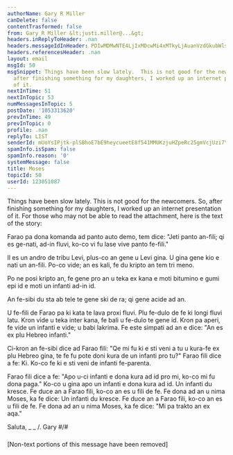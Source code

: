 ```yaml
---
authorName: Gary R Miller
canDelete: false
contentTrasformed: false
from: Gary R Miller &lt;justi.miller@...&gt;
headers.inReplyToHeader: .nan
headers.messageIdInHeader: PDIwMDMwNTE4LjIxMDcwMi4xMTkyLjAuanVzdGkubWlsbGVyQGp1bm8uY29tPg==
headers.referencesHeader: .nan
layout: email
msgId: 50
msgSnippet: Things have been slow lately.  This is not good for the newcomers.  So,
  after finishing something for my daughters, I worked up an internet presentation
  of it.
nextInTime: 51
nextInTopic: 53
numMessagesInTopic: 5
postDate: '1053313620'
prevInTime: 49
prevInTopic: 0
profile: .nan
replyTo: LIST
senderId: mUoYsIPjtk-plSBhoE7bE9heycueetE8f541MMUKzjuHZpeRc25gmVcjUzi7YosPahYDYqv2ZWG-ULuHPypZKUwilyO0-JVtqeAupA
spamInfo.isSpam: false
spamInfo.reason: '0'
systemMessage: false
title: Moses
topicId: 50
userId: 123051087
---
```


Things have been slow lately.  This is not good for the newcomers.  So,
after finishing something for my daughters, I worked up an internet
presentation of it.  For those who may not be able to read the
attachment, here is the text of the story:

Farao pa dona komanda ad panto auto demo, tem dice:
"Jeti panto an-fili; qi es ge-nati, ad-in fluvi, ko-co vi fu lase vive
panto fe-fili."

Il es un andro de tribu Levi, plus-co an gene u Levi gina.  U gina gene
kio e nati un an-fili.  Po-co vide; an es kali, fe du kripto an tem tri
meno.

Po ne posi kripto an, fe gene pro an u teka ex kana e moti bitumino e
gumi epi id e moti un infanti ad-in id.

An fe-sibi du sta ab tele te gene ski de ra; qi gene acide ad an.

U fe-fili de Farao pa ki kata te lava proxi fluvi.  Plu fe-dulo de fe ki
longi fluvi latu.  Kron vide u teka inter kana, fe bali u fe-dulo te gene
id.  Kron pa aperi, fe vide un infanti e vide; u babi lakrima.  Fe este
simpati ad an e dice:
"An es ex plu Hebreo infanti."

Ci-kron an fe-sibi dice ad Farao fili:
"Qe mi fu ki e sti veni a tu u kura-fe ex plu Hebreo gina, te fe fu pote
doni kura de un infanti pro tu?"
Farao fili dice a fe: Ki.  Ko-co fe ki e sti veni de infanti fe-parenta.

Farao fili dice a fe:
"Apo u-ci infanti e dona kura ad id pro mi, ko-co mi fu dona paga."
Ko-co u gina apo un infanti e dona kura ad id.  Un infanti du kresce.  Fe
duce an a Farao fili, ko-co an es u fili de fe.  Fe dona ad an u nima
Moses, ka fe dice: 
Un infanti du kresce.  Fe duce an a Farao fili, ko-co an es u fili de fe.
 Fe dona ad an u nima Moses, ka fe dice: "Mi pa trakto an ex aqa."

Saluta,
 _  _
  /.   Gary
#/\#
 ###

[Non-text portions of this message have been removed]


